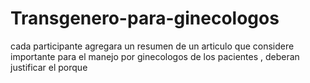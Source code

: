 # Transgenero-para-ginecologos
cada participante agregara un resumen de un articulo que considere importante para el manejo por ginecologos de los pacientes , deberan justificar el porque
